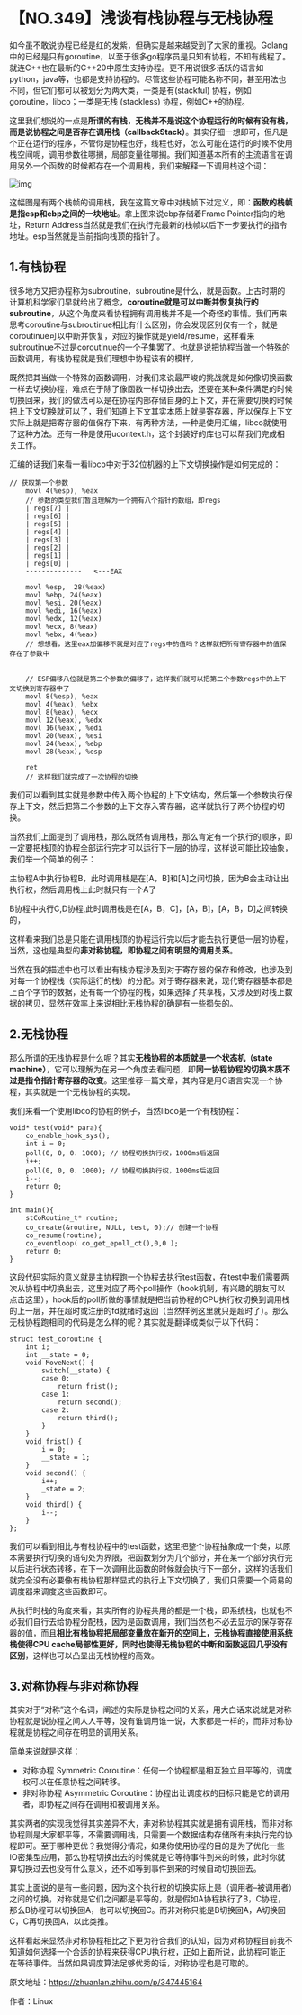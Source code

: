 # 【NO.349】浅谈有栈协程与无栈协程

如今虽不敢说协程已经是红的发紫，但确实是越来越受到了大家的重视。Golang中的已经是只有goroutine，以至于很多go程序员是只知有协程，不知有线程了。就连C++也在最新的C++20中原生支持协程。更不用说很多活跃的语言如python，java等，也都是支持协程的。尽管这些协程可能名称不同，甚至用法也不同，但它们都可以被划分为两大类，一类是有(stackful) 协程，例如 goroutine，libco；一类是无栈 (stackless) 协程，例如C++的协程。

这里我们想说的一点是**所谓的有栈，无栈并不是说这个协程运行的时候有没有栈，而是说协程之间是否存在调用栈（callbackStack）**。其实仔细一想即可，但凡是个正在运行的程序，不管你是协程也好，线程也好，怎么可能在运行的时候不使用栈空间呢，调用参数往哪搁，局部变量往哪搁。我们知道基本所有的主流语言在调用另外一个函数的时候都存在一个调用栈，我们来解释一下调用栈这个词：

![img](https://pic4.zhimg.com/80/v2-f6b66fa3498ea7cab40e16e046af924b_720w.webp)


这幅图是有两个栈帧的调用栈，我在这篇文章中对栈帧下过定义，即：**函数的栈帧是指esp和ebp之间的一块地址**。拿上图来说ebp存储着Frame Pointer指向的地址，Return Address当然就是我们在执行完最新的栈帧以后下一步要执行的指令地址。esp当然就是当前指向栈顶的指针了。

## 1.有栈协程

很多地方又把协程称为subroutine，subroutine是什么，就是函数。上古时期的计算机科学家们早就给出了概念，**coroutine就是可以中断并恢复执行的subroutine**，从这个角度来看协程拥有调用栈并不是一个奇怪的事情。我们再来思考coroutine与subroutinue相比有什么区别，你会发现区别仅有一个，就是coroutinue可以中断并恢复，对应的操作就是yield/resume，这样看来subroutinue不过是coroutinue的一个子集罢了。也就是说把协程当做一个特殊的函数调用，有栈协程就是我们理想中协程该有的模样。

既然把其当做一个特殊的函数调用，对我们来说最严峻的挑战就是如何像切换函数一样去切换协程，难点在于除了像函数一样切换出去，还要在某种条件满足的时候切换回来，我们的做法可以是在协程内部存储自身的上下文，并在需要切换的时候把上下文切换就可以了，我们知道上下文其实本质上就是寄存器，所以保存上下文实际上就是把寄存器的值保存下来，有两种方法，一种是使用汇编，libco就使用了这种方法。还有一种是使用ucontext.h，这个封装好的库也可以帮我们完成相关工作。

汇编的话我们来看一看libco中对于32位机器的上下文切换操作是如何完成的：

```text
// 获取第一个参数
    movl 4(%esp), %eax 
    // 参数的类型我们暂且理解为一个拥有八个指针的数组，即regs
	| regs[7] |
	| regs[6] |
	| regs[5] |
	| regs[4] |
	| regs[3] |
	| regs[2] |
	| regs[1] |
	| regs[0] |
	--------------   <---EAX

    movl %esp,  28(%eax)  
    movl %ebp, 24(%eax)
    movl %esi, 20(%eax)
    movl %edi, 16(%eax)
    movl %edx, 12(%eax)
    movl %ecx, 8(%eax)
    movl %ebx, 4(%eax)
	// 想想看，这里eax加偏移不就是对应了regs中的值吗？这样就把所有寄存器中的值保存在了参数中
 
	
	// ESP偏移八位就是第二个参数的偏移了，这样我们就可以把第二个参数regs中的上下文切换到寄存器中了
    movl 8(%esp), %eax 
    movl 4(%eax), %ebx
    movl 8(%eax), %ecx
    movl 12(%eax), %edx  
    movl 16(%eax), %edi
    movl 20(%eax), %esi
    movl 24(%eax), %ebp
    movl 28(%eax), %esp

	ret
	// 这样我们就完成了一次协程的切换
```

我们可以看到其实就是参数中传入两个协程的上下文结构，然后第一个参数执行保存上下文，然后把第二个参数的上下文存入寄存器，这样就执行了两个协程的切换。

当然我们上面提到了调用栈，那么既然有调用栈，那么肯定有一个执行的顺序，即一定要把栈顶的协程全部运行完才可以运行下一层的协程，这样说可能比较抽象，我们举一个简单的例子：

主协程A中执行协程B，此时调用栈是在[A，B]和[A]之间切换，因为B会主动让出执行权，然后调用栈上此时就只有一个A了

B协程中执行C,D协程,此时调用栈是在[A，B，C]，[A，B]，[A，B，D]之间转换的，

这样看来我们总是只能在调用栈顶的协程运行完以后才能去执行更低一层的协程，当然，这也是典型的**非对称协程，即协程之间有明显的调用关系**。

当然在我的描述中也可以看出有栈协程涉及到对于寄存器的保存和修改，也涉及到对每一个协程栈（实际运行的栈）的分配。对于寄存器来说，现代寄存器基本都是上百个字节的数据，还有每一个协程的栈，如果选择了共享栈，又涉及到对栈上数据的拷贝，显然在效率上来说相比无栈协程的确是有一些损失的。

## 2.无栈协程

那么所谓的无栈协程是什么呢？其实**无栈协程的本质就是一个状态机（state machine）**，它可以理解为在另一个角度去看问题，即**同一协程协程的切换本质不过是指令指针寄存器的改变**。这里推荐一篇文章，其内容是用C语言实现一个协程，其实就是一个无栈协程的实现。

我们来看一个使用libco的协程的例子，当然libco是一个有栈协程：

```text
void* test(void* para){
	co_enable_hook_sys();
	int i = 0;
	poll(0, 0, 0. 1000); // 协程切换执行权，1000ms后返回
	i++;
	poll(0, 0, 0. 1000); // 协程切换执行权，1000ms后返回
	i--;
	return 0;
}

int main(){
	stCoRoutine_t* routine;
	co_create(&routine, NULL, test, 0);// 创建一个协程
	co_resume(routine); 
	co_eventloop( co_get_epoll_ct(),0,0 );
	return 0;
}
```

这段代码实际的意义就是主协程跑一个协程去执行test函数，在test中我们需要两次从协程中切换出去，这里对应了两个poll操作（hook机制，有兴趣的朋友可以点击这里），hook后的poll所做的事情就是把当前协程的CPU执行权切换到调用栈的上一层，并在超时或注册的fd就绪时返回（当然样例这里就只是超时了）。那么无栈协程跑相同的代码是怎么样的呢？其实就是翻译成类似于以下代码：

```text
struct test_coroutine {
    int i;
    int __state = 0;
    void MoveNext() {
        switch(__state) {
        case 0:
            return frist();
        case 1:
            return second();
        case 2:
        	return third();
        }
    }
    void frist() {
        i = 0;
        __state = 1;
    }
    void second() {
        i++;
        _state = 2;
    }
    void third() {
    	i--;
    }
};
```

我们可以看到相比与有栈协程中的test函数，这里把整个协程抽象成一个类，以原本需要执行切换的语句处为界限，把函数划分为几个部分，并在某一个部分执行完以后进行状态转移，在下一次调用此函数的时候就会执行下一部分，这样的话我们就完全没有必要像有栈协程那样显式的执行上下文切换了，我们只需要一个简易的调度器来调度这些函数即可。

从执行时栈的角度来看，其实所有的协程共用的都是一个栈，即系统栈，也就也不必我们自行去给协程分配栈，因为是函数调用，我们当然也不必去显示的保存寄存器的值，而且**相比有栈协程把局部变量放在新开的空间上，无栈协程直接使用系统栈使得CPU cache局部性更好，同时也使得无栈协程的中断和函数返回几乎没有区别**，这样也可以凸显出无栈协程的高效。

## 3.对称协程与非对称协程

其实对于“对称”这个名词，阐述的实际是协程之间的关系，用大白话来说就是对称协程就是说协程之间人人平等，没有谁调用谁一说，大家都是一样的，而非对称协程就是协程之间存在明显的调用关系。

简单来说就是这样：

- 对称协程 Symmetric Coroutine：任何一个协程都是相互独立且平等的，调度权可以在任意协程之间转移。
- 非对称协程 Asymmetric Coroutine：协程出让调度权的目标只能是它的调用者，即协程之间存在调用和被调用关系。

其实两者的实现我觉得其实差异不大，非对称协程其实就是拥有调用栈，而非对称协程则是大家都平等，不需要调用栈，只需要一个数据结构存储所有未执行完的协程即可。至于哪种更优？我觉得分情况，如果你使用协程的目的是为了优化一些IO密集型应用，那么协程切换出去的时候就是它等待事件到来的时候，此时你就算切换过去也没有什么意义，还不如等到事件到来的时候自动切换回去。

其实上面说的是有一些问题，因为这个执行权的切换实际上是（调用者–被调用者）之间的切换，对称就是它们之间都是平等的，就是假如A协程执行了B，C协程，那么B协程可以切换回A，也可以切换回C。而非对称只能是B切换回A，A切换回C，C再切换回A，以此类推。

这样看起来显然非对称协程相比之下更为符合我们的认知，因为对称协程目前我不知道如何选择一个合适的协程来获得CPU执行权，正如上面所说，此协程可能正在等待事件。当然如果调度算法足够优秀的话，对称协程也是可取的。

原文地址：https://zhuanlan.zhihu.com/p/347445164

作者：Linux